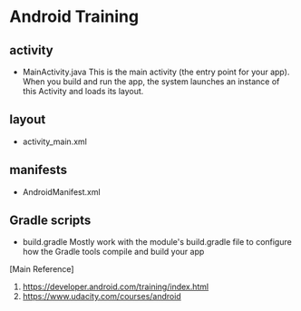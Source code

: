 # Android Training


## activity
- MainActivity.java
This is the main activity (the entry point for your app). When you build and run the app, the system launches an instance of this Activity and loads its layout.


## layout
- activity_main.xml

## manifests
- AndroidManifest.xml

## Gradle scripts
- build.gradle
Mostly work with the module's build.gradle file to configure how the Gradle tools compile and build your app


[Main Reference]
1. https://developer.android.com/training/index.html
2. https://www.udacity.com/courses/android 